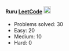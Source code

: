 #### Ruru [LeetCode](https://leetcode.com/u/l11y0/) <img src="https://raw.githubusercontent.com/MartinHeinz/MartinHeinz/master/wave.gif" width="20px">

- Problems solved: 30
- Easy: 20
- Medium: 10
- Hard: 0
